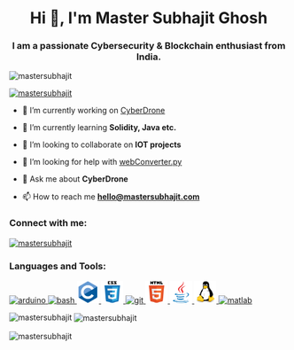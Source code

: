 <h1 align="center">Hi 👋, I'm Master Subhajit Ghosh</h1>
<h3 align="center">I am a passionate Cybersecurity & Blockchain enthusiast from India.</h3>

<p align="left"> <img src="https://komarev.com/ghpvc/?username=mastersubhajit&label=Profile%20views&color=0e75b6&style=flat" alt="mastersubhajit" /> </p>

<p align="left"> <a href="https://github.com/ryo-ma/github-profile-trophy"><img src="https://github-profile-trophy.vercel.app/?username=mastersubhajit" alt="mastersubhajit" /></a> </p>

- 🔭 I’m currently working on [CyberDrone](https://github.com/mastersubhajit/CyberDrone)

- 🌱 I’m currently learning **Solidity, Java etc.**

- 👯 I’m looking to collaborate on **IOT projects**

- 🤝 I’m looking for help with [webConverter.py](https://github.com/mastersubhajit/CyberDrone/tree/master/utils/web_converter)

- 💬 Ask me about **CyberDrone**

- 📫 How to reach me **hello@mastersubhajit.com**

<h3 align="left">Connect with me:</h3>
<p align="left">
<a href="https://linkedin.com/in/mastersubhajit" target="blank"><img align="center" src="https://raw.githubusercontent.com/rahuldkjain/github-profile-readme-generator/master/src/images/icons/Social/linked-in-alt.svg" alt="mastersubhajit" height="30" width="40" /></a>
</p>

<h3 align="left">Languages and Tools:</h3>
<p align="left"> <a href="https://www.arduino.cc/" target="_blank" rel="noreferrer"> <img src="https://cdn.worldvectorlogo.com/logos/arduino-1.svg" alt="arduino" width="40" height="40"/> </a> <a href="https://www.gnu.org/software/bash/" target="_blank" rel="noreferrer"> <img src="https://www.vectorlogo.zone/logos/gnu_bash/gnu_bash-icon.svg" alt="bash" width="40" height="40"/> </a> <a href="https://www.cprogramming.com/" target="_blank" rel="noreferrer"> <img src="https://raw.githubusercontent.com/devicons/devicon/master/icons/c/c-original.svg" alt="c" width="40" height="40"/> </a> <a href="https://www.w3schools.com/css/" target="_blank" rel="noreferrer"> <img src="https://raw.githubusercontent.com/devicons/devicon/master/icons/css3/css3-original-wordmark.svg" alt="css3" width="40" height="40"/> </a> <a href="https://git-scm.com/" target="_blank" rel="noreferrer"> <img src="https://www.vectorlogo.zone/logos/git-scm/git-scm-icon.svg" alt="git" width="40" height="40"/> </a> <a href="https://www.w3.org/html/" target="_blank" rel="noreferrer"> <img src="https://raw.githubusercontent.com/devicons/devicon/master/icons/html5/html5-original-wordmark.svg" alt="html5" width="40" height="40"/> </a> <a href="https://www.java.com" target="_blank" rel="noreferrer"> <img src="https://raw.githubusercontent.com/devicons/devicon/master/icons/java/java-original.svg" alt="java" width="40" height="40"/> </a> <a href="https://www.linux.org/" target="_blank" rel="noreferrer"> <img src="https://raw.githubusercontent.com/devicons/devicon/master/icons/linux/linux-original.svg" alt="linux" width="40" height="40"/> </a> <a href="https://www.mathworks.com/" target="_blank" rel="noreferrer"> <img src="https://upload.wikimedia.org/wikipedia/commons/2/21/Matlab_Logo.png" alt="matlab" width="40" height="40"/> </a> </p>

<p><img align="left" src="https://github-readme-stats.vercel.app/api/top-langs?username=mastersubhajit&show_icons=true&locale=en&layout=compact" alt="mastersubhajit" /></p>

<p>&nbsp;<img align="center" src="https://github-readme-stats.vercel.app/api?username=mastersubhajit&show_icons=true&locale=en" alt="mastersubhajit" /></p>

<p><img align="center" src="https://github-readme-streak-stats.herokuapp.com/?user=mastersubhajit&" alt="mastersubhajit" /></p>
